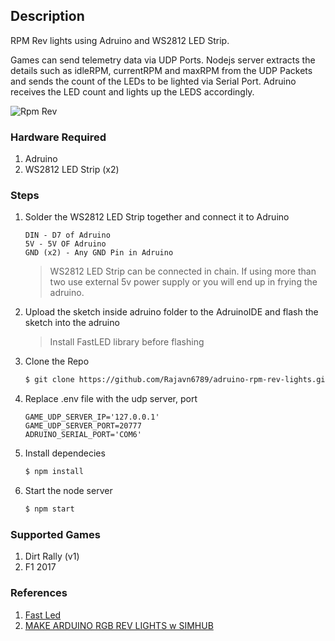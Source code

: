 ## Description
RPM Rev lights using Adruino and WS2812 LED Strip.

Games can send telemetry data via UDP Ports. Nodejs server extracts the details such as idleRPM, currentRPM and maxRPM from the UDP Packets and sends the count of the LEDs to be lighted via Serial Port. Adruino receives the LED count and lights up the LEDS accordingly.

![Rpm Rev](https://github.com/Rajavn6789/adruino-rpm-rev-lights/blob/master/assets/rpm_rev_lights.gif)

### Hardware Required
1. Adruino
2. WS2812 LED Strip (x2)

### Steps

1. Solder the WS2812 LED Strip together and connect it to Adruino
    ```
    DIN - D7 of Adruino
    5V - 5V OF Adruino
    GND (x2) - Any GND Pin in Adruino
    ```
    > WS2812 LED Strip can be connected in chain.
    > If using more than two use external 5v power supply or you will end up in frying the adruino.

2. Upload the sketch inside adruino folder to the AdruinoIDE and flash the sketch into the adruino
    > Install FastLED library before flashing

3. Clone the Repo
    ```sh
    $ git clone https://github.com/Rajavn6789/adruino-rpm-rev-lights.git
   ```

3. Replace .env file with the udp server, port
    ```
    GAME_UDP_SERVER_IP='127.0.0.1'
    GAME_UDP_SERVER_PORT=20777
    ADRUINO_SERIAL_PORT='COM6'
    ```

4. Install dependecies
    ```sh
    $ npm install
    ```

5. Start the node server
    ```sh
    $ npm start
    ```

### Supported Games
1. Dirt Rally (v1)
2. F1 2017

### References
1. [Fast Led](http://fastled.io/)
2. [MAKE ARDUINO RGB REV LIGHTS w SIMHUB](https://www.youtube.com/watch?v=u5kZjg_sJdg)
